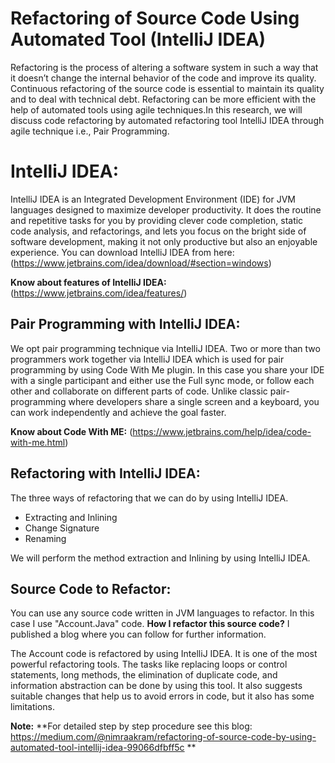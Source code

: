# Refactoring of Source Code Using Automated Tool (IntelliJ IDEA)
Refactoring is the process of altering a software system in such a way that it doesn’t change the internal behavior of the code and improve its quality. Continuous refactoring of the source code is essential to maintain its quality and to deal with technical debt. Refactoring can be more efficient with the help of automated tools using agile techniques.In this research, we will discuss code refactoring by automated refactoring tool IntelliJ IDEA through agile technique i.e., Pair Programming.

# IntelliJ IDEA:
IntelliJ IDEA is an Integrated Development Environment (IDE) for JVM languages designed to maximize developer productivity. It does the routine and repetitive tasks for you by providing clever code completion, static code analysis, and refactorings, and lets you focus on the bright side of software development, making it not only productive but also an enjoyable experience. You can download IntelliJ IDEA from here: (https://www.jetbrains.com/idea/download/#section=windows)

**Know about features of IntelliJ IDEA:** (https://www.jetbrains.com/idea/features/) 

## Pair Programming with IntelliJ IDEA:
We opt pair programming technique via IntelliJ IDEA. Two or more than two programmers work together via IntelliJ IDEA which is used for pair programming by using Code With Me plugin. In this case you share your IDE with a single participant and either use the Full sync mode, or follow each other and collaborate on different parts of code. Unlike classic pair-programming where developers share a single screen and a keyboard, you can work independently and achieve the goal faster.

**Know about Code With ME:** (https://www.jetbrains.com/help/idea/code-with-me.html)

## Refactoring with IntelliJ IDEA:
The three ways of refactoring that we can do by using IntelliJ IDEA.
- Extracting and Inlining
- Change Signature
- Renaming

We will perform the method extraction and Inlining by using IntelliJ IDEA.

## Source Code to Refactor:
You can use any source code written in JVM languages to refactor. In this case I use "Account.Java" code. **How I refactor this source code?** 
I published a blog where you can follow for further information.

The Account code is refactored by using IntelliJ IDEA. It is one of the most powerful refactoring tools. The tasks like replacing loops or control statements, long methods, the elimination of duplicate code, and information abstraction can be done by using this tool. It also suggests suitable changes that help us to avoid errors in code, but it also has some limitations.

**Note:** **For detailed step by step procedure see this blog: https://medium.com/@nimraakram/refactoring-of-source-code-by-using-automated-tool-intellij-idea-99066dfbff5c **

